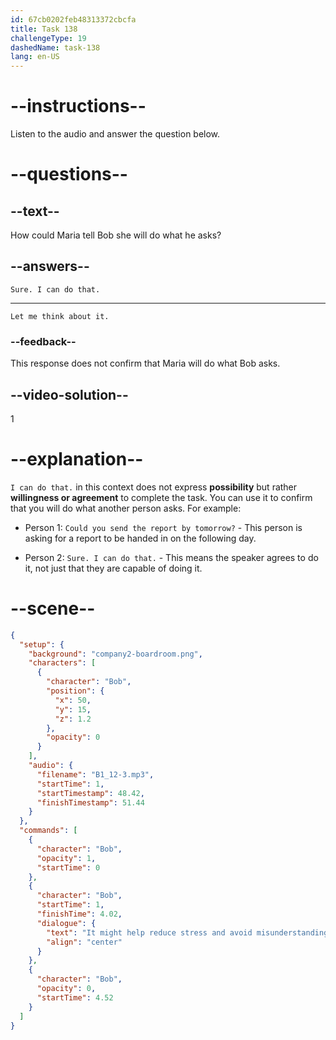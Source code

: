 ```yaml
---
id: 67cb0202feb48313372cbcfa
title: Task 138
challengeType: 19
dashedName: task-138
lang: en-US
---
```


<!-- (Audio) Bob: It might help reduce stress and avoid misunderstandings. -->

<!-- SPEAKING -->

# --instructions--

Listen to the audio and answer the question below.

# --questions--

## --text--

How could Maria tell Bob she will do what he asks?

## --answers--

`Sure. I can do that.`

---

`Let me think about it.`

### --feedback--

This response does not confirm that Maria will do what Bob asks.  

## --video-solution--

1  

# --explanation--

`I can do that.` in this context does not express **possibility** but rather **willingness or agreement** to complete the task. You can use it to confirm that you will do what another person asks. For example:

- Person 1: `Could you send the report by tomorrow?` - This person is asking for a report to be handed in on the following day.

- Person 2: `Sure. I can do that.` - This means the speaker agrees to do it, not just that they are capable of doing it.

# --scene--

```json
{
  "setup": {
    "background": "company2-boardroom.png",
    "characters": [
      {
        "character": "Bob",
        "position": {
          "x": 50,
          "y": 15,
          "z": 1.2
        },
        "opacity": 0
      }
    ],
    "audio": {
      "filename": "B1_12-3.mp3",
      "startTime": 1,
      "startTimestamp": 48.42,
      "finishTimestamp": 51.44
    }
  },
  "commands": [
    {
      "character": "Bob",
      "opacity": 1,
      "startTime": 0
    },
    {
      "character": "Bob",
      "startTime": 1,
      "finishTime": 4.02,
      "dialogue": {
        "text": "It might help reduce stress and avoid misunderstandings.",
        "align": "center"
      }
    },
    {
      "character": "Bob",
      "opacity": 0,
      "startTime": 4.52
    }
  ]
}
```
